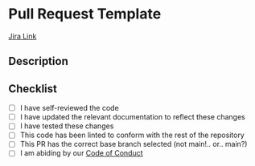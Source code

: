 # Pull Request Template
<!-- Note: Prefix PR title with Jira ticket # if available -->

<!-- If this PR includes breaking changes, uncomment below -->
<!-- ## This PR Includes Breaking Changes -->

[Jira Link](https://www.youtube.com/watch?v=eBGIQ7ZuuiU)

## Description
<!-- Include a summary of the changes made, as well as the context and why these changes/decisions were made (not just what, but why). -->

## Checklist
- [ ] I have self-reviewed the code
- [ ] I have updated the relevant documentation to reflect these changes
- [ ] I have tested these changes 
- [ ] This code has been linted to conform with the rest of the repository <!-- Check for LF/CLRF differences in line ending settings!!! -->
- [ ] This PR has the correct base branch selected (not main!.. or.. main?)
- [ ] I am abiding by our [Code of Conduct](https://github.com/bcgov/citz-imb-common-components/blob/main/Code_of_Conduct.md)